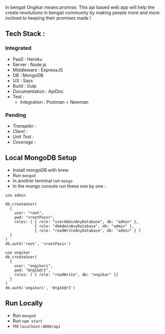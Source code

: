 In bengali Ongikar means promise. This api based web app will help the create revolutions in bengali community by making people more and more inclined to keeping their promises made !

## Tech Stack :

### Integrated
* PaaS : Heroku
* Server : Node.js
* Middleware : ExpressJS
* DB : MongoDB
* UX : Sass
* Build : Gulp
* Documentation : ApiDoc
* Test :
   * Integration : Postman + Newman

### Pending
* _Transpiler :_
* _Client :_
* _Unit Test :_
* _Coverage :_


## Local MongoDB Setup
* Install mongoDB with brew
* Run `mongod`
* In another terminal run `mongo`
* In the mongo console run these one by one :
```
use admin

db.createUser(
  {
    user: "root",
    pwd: "<rootPass>",
    roles: [ { role: "userAdminAnyDatabase", db: "admin" },
             { role: "dbAdminAnyDatabase", db: "admin" },
             { role: "readWriteAnyDatabase", db: "admin" } ]
  }
)
db.auth('root', '<rootPass>')

use ongikar
db.createUser(
  {
    user: "ongikari",
    pwd: "0ng1k@rI",
    roles: [ { role: "readWrite", db: "ongikar" }]
  }
)
db.auth('ongikari', '0ng1k@rI')
```

## Run Locally
* Run `mongod`
* Run `npm start`
* Hit `localhost:4000/api`
